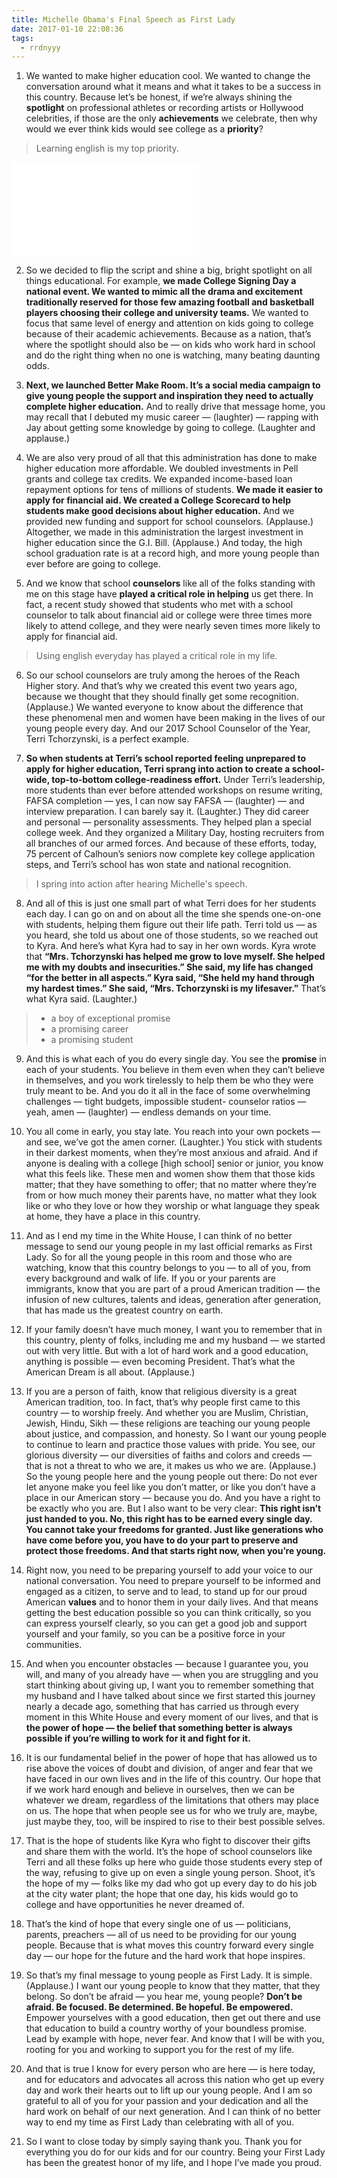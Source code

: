 ```yaml
---
title: Michelle Obama's Final Speech as First Lady
date: 2017-01-10 22:08:36
tags:
  - rrdnyyy
---
```


1.  We wanted to make higher education cool. We wanted to change the conversation around what it means and what it takes to be a success in this country. Because let’s be honest, if we’re always shining the **spotlight** on professional athletes or recording artists or Hollywood celebrities, if those are the only **achievements** we celebrate, then why would we ever think kids would see college as a **priority**?

<!-- more -->
>Learning english is my top priority.
<iframe src='//players.brightcove.net/293884104/SJa0Thl7_default/index.html?videoId=5273178691001' allowfullscreen frameborder=0></iframe>

2.  So we decided to flip the script and shine a big, bright spotlight on all things educational. For example, **we made College Signing Day a national event. We wanted to mimic all the drama and excitement traditionally reserved for those few amazing football and basketball players choosing their college and university teams.** We wanted to focus that same level of energy and attention on kids going to college because of their academic achievements. Because as a nation, that’s where the spotlight should also be — on kids who work hard in school and do the right thing when no one is watching, many beating daunting odds.

3.  **Next, we launched Better Make Room. It’s a social media campaign to give young people the support and inspiration they need to actually complete higher education.** And to really drive that message home, you may recall that I debuted my music career — (laughter) — rapping with Jay about getting some knowledge by going to college. (Laughter and applause.)

4.  We are also very proud of all that this administration has done to make higher education more affordable. We doubled investments in Pell grants and college tax credits. We expanded income-based loan repayment options for tens of millions of students. **We made it easier to apply for financial aid. We created a College Scorecard to help students make good decisions about higher education.** And we provided new funding and support for school counselors. (Applause.) Altogether, we made in this administration the largest investment in higher education since the G.I. Bill. (Applause.) And today, the high school graduation rate is at a record high, and more young people than ever before are going to college.

5.  And we know that school **counselors** like all of the folks standing with me on this stage have **played a critical role in helping** us get there. In fact, a recent study showed that students who met with a school counselor to talk about financial aid or college were three times more likely to attend college, and they were nearly seven times more likely to apply for financial aid.


>Using english everyday has played a critical role in my life.


6.  So our school counselors are truly among the heroes of the Reach Higher story. And that’s why we created this event two years ago, because we thought that they should finally get some recognition. (Applause.) We wanted everyone to know about the difference that these phenomenal men and women have been making in the lives of our young people every day. And our 2017 School Counselor of the Year, Terri Tchorzynski, is a perfect example.

7.  **So when students at Terri’s school reported feeling unprepared to apply for higher education, Terri sprang into action to create a school-wide, top-to-bottom college-readiness effort.** Under Terri’s leadership, more students than ever before attended workshops on resume writing, FAFSA completion — yes, I can now say FAFSA — (laughter) — and interview preparation. I can barely say it. (Laughter.) They did career and personal — personality assessments. They helped plan a special college week. And they organized a Military Day, hosting recruiters from all branches of our armed forces. And because of these efforts, today, 75 percent of Calhoun’s seniors now complete key college application steps, and Terri’s school has won state and national recognition.

>I spring into action after hearing Michelle's speech.


8.  And all of this is just one small part of what Terri does for her students each day. I can go on and on about all the time she spends one-on-one with students, helping them figure out their life path. Terri told us — as you heard, she told us about one of those students, so we reached out to Kyra. And here’s what Kyra had to say in her own words. Kyra wrote that **“Mrs. Tchorzynski has helped me grow to love myself. She helped me with my doubts and insecurities.” She said, my life has changed “for the better in all aspects.” Kyra said, “She held my hand through my hardest times.” She said, “Mrs. Tchorzynski is my lifesaver.”** That’s what Kyra said. (Laughter.)

>- a boy of exceptional promise
>- a promising career
>- a promising student


9.  And this is what each of you do every single day. You see the **promise** in each of your students. You believe in them even when they can’t believe in themselves, and you work tirelessly to help them be who they were truly meant to be. And you do it all in the face of some overwhelming challenges — tight budgets, impossible student- counselor ratios — yeah, amen — (laughter) — endless demands on your time.

10. You all come in early, you stay late. You reach into your own pockets — and see, we’ve got the amen corner. (Laughter.) You stick with students in their darkest moments, when they’re most anxious and afraid. And if anyone is dealing with a college [high school] senior or junior, you know what this feels like. These men and women show them that those kids matter; that they have something to offer; that no matter where they’re from or how much money their parents have, no matter what they look like or who they love or how they worship or what language they speak at home, they have a place in this country.

11. And as I end my time in the White House, I can think of no better message to send our young people in my last official remarks as First Lady. So for all the young people in this room and those who are watching, know that this country belongs to you — to all of you, from every background and walk of life. If you or your parents are immigrants, know that you are part of a proud American tradition — the infusion of new cultures, talents and ideas, generation after generation, that has made us the greatest country on earth.

12. If your family doesn’t have much money, I want you to remember that in this country, plenty of folks, including me and my husband — we started out with very little. But with a lot of hard work and a good education, anything is possible — even becoming President. That’s what the American Dream is all about. (Applause.)

13. If you are a person of faith, know that religious diversity is a great American tradition, too. In fact, that’s why people first came to this country — to worship freely. And whether you are Muslim, Christian, Jewish, Hindu, Sikh — these religions are teaching our young people about justice, and compassion, and honesty. So I want our young people to continue to learn and practice those values with pride. You see, our glorious diversity — our diversities of faiths and colors and creeds — that is not a threat to who we are, it makes us who we are. (Applause.) So the young people here and the young people out there: Do not ever let anyone make you feel like you don’t matter, or like you don’t have a place in our American story — because you do. And you have a right to be exactly who you are. But I also want to be very clear: **This right isn’t just handed to you. No, this right has to be earned every single day. You cannot take your freedoms for granted. Just like generations who have come before you, you have to do your part to preserve and protect those freedoms. And that starts right now, when you’re young.**

14. Right now, you need to be preparing yourself to add your voice to our national conversation. You need to prepare yourself to be informed and engaged as a citizen, to serve and to lead, to stand up for our proud American **values** and to honor them in your daily lives. And that means getting the best education possible so you can think critically, so you can express yourself clearly, so you can get a good job and support yourself and your family, so you can be a positive force in your communities.

15. And when you encounter obstacles — because I guarantee you, you will, and many of you already have — when you are struggling and you start thinking about giving up, I want you to remember something that my husband and I have talked about since we first started this journey nearly a decade ago, something that has carried us through every moment in this White House and every moment of our lives, and that is **the power of hope — the belief that something better is always possible if you’re willing to work for it and fight for it.**

16. It is our fundamental belief in the power of hope that has allowed us to rise above the voices of doubt and division, of anger and fear that we have faced in our own lives and in the life of this country. Our hope that if we work hard enough and believe in ourselves, then we can be whatever we dream, regardless of the limitations that others may place on us. The hope that when people see us for who we truly are, maybe, just maybe they, too, will be inspired to rise to their best possible selves.

17. That is the hope of students like Kyra who fight to discover their gifts and share them with the world. It’s the hope of school counselors like Terri and all these folks up here who guide those students every step of the way, refusing to give up on even a single young person. Shoot, it’s the hope of my — folks like my dad who got up every day to do his job at the city water plant; the hope that one day, his kids would go to college and have opportunities he never dreamed of.

18. That’s the kind of hope that every single one of us — politicians, parents, preachers — all of us need to be providing for our young people. Because that is what moves this country forward every single day — our hope for the future and the hard work that hope inspires.

19. So that’s my final message to young people as First Lady. It is simple. (Applause.) I want our young people to know that they matter, that they belong. So don’t be afraid — you hear me, young people? **Don’t be afraid. Be focused. Be determined. Be hopeful. Be empowered.** Empower yourselves with a good education, then get out there and use that education to build a country worthy of your boundless promise. Lead by example with hope, never fear. And know that I will be with you, rooting for you and working to support you for the rest of my life.

20. And that is true I know for every person who are here — is here today, and for educators and advocates all across this nation who get up every day and work their hearts out to lift up our young people. And I am so grateful to all of you for your passion and your dedication and all the hard work on behalf of our next generation. And I can think of no better way to end my time as First Lady than celebrating with all of you.

21. So I want to close today by simply saying thank you. Thank you for everything you do for our kids and for our country. Being your First Lady has been the greatest honor of my life, and I hope I’ve made you proud.
